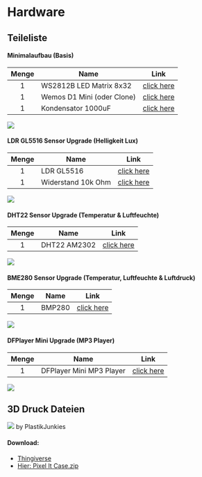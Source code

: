 # Hardware

## Teileliste

#### Minimalaufbau (Basis)

| **Menge** | **Name**                   |               **Link**                |
| :-------: | -------------------------- | :-----------------------------------: |
|     1     | WS2812B LED Matrix 8x32    | [click here](https://amzn.to/2UQGo2l) |
|     1     | Wemos D1 Mini (oder Clone) | [click here](https://amzn.to/2Df5v7M) |
|     1     | Kondensator 1000uF         | [click here](https://amzn.to/2DktrGV) |

![](/hardware_basis.png)

#### LDR GL5516 Sensor Upgrade (Helligkeit Lux)

| **Menge** | **Name**           |               **Link**                |
| :-------: | ------------------ | :-----------------------------------: |
|     1     | LDR GL5516         | [click here](https://amzn.to/2DlQjWb) |
|     1     | Widerstand 10k Ohm | [click here](https://amzn.to/2GfY982) |

![](/hardware_gl5516.png)

#### DHT22 Sensor Upgrade (Temperatur & Luftfeuchte)

| **Menge** | **Name**     |               **Link**                |
| :-------: | ------------ | :-----------------------------------: |
|     1     | DHT22 AM2302 | [click here](https://amzn.to/2Po21Hx) |

![](/hardware_dht22.png)

#### BME280 Sensor Upgrade (Temperatur, Luftfeuchte & Luftdruck)

| **Menge** | **Name** |               **Link**                |
| :-------: | -------- | :-----------------------------------: |
|     1     | BMP280   | [click here](https://amzn.to/2Ta89Hy) |

![](/hardware_bme280.png)

#### DFPlayer Mini Upgrade (MP3 Player)

| **Menge** | **Name**                 |               **Link**                |
| :-------: | ------------------------ | :-----------------------------------: |
|     1     | DFPlayer Mini MP3 Player | [click here](https://amzn.to/3jcbmz7) |

![](/hardware_dfplayer.png)

## 3D Druck Dateien

![](/cover.jpg)
by PlastikJunkies

#### Download:

-   [Thingiverse](https://www.thingiverse.com/thing:3559014)
-   [Hier: Pixel It Case.zip](/pixel_it_case.zip)
